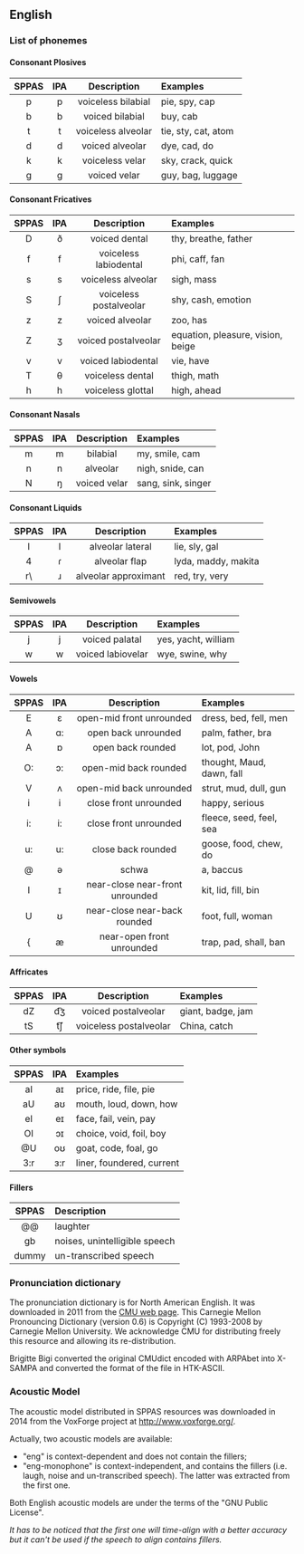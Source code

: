 ## English

### List of phonemes

#### Consonant Plosives

| SPPAS |  IPA  | Description           | Examples             |
|:-----:|:-----:|:---------------------:|:---------------------|
|   p   |   p   | voiceless bilabial    | pie, spy, cap        |
|   b   |   b   | voiced bilabial       | buy, cab             |
|   t   |   t   | voiceless alveolar    | tie, sty, cat, atom  |
|   d   |   d   | voiced alveolar       | dye, cad, do         |
|   k   |   k   | voiceless velar       | sky, crack, quick    |
|   g   |   g   | voiced velar          | guy, bag, luggage    |


#### Consonant Fricatives

| SPPAS |  IPA  | Description            | Examples             |
|:-----:|:-----:|:----------------------:|:---------------------|
|   D   |   ð   | voiced dental          | thy, breathe, father |
|   f   |   f   | voiceless labiodental  | phi, caff, fan       |
|   s   |   s   | voiceless alveolar     | sigh, mass           |
|   S   |   ʃ   | voiceless postalveolar | shy, cash, emotion   |
|   z   |   z   | voiced alveolar        | zoo, has             |
|   Z   |   ʒ   | voiced postalveolar    | equation, pleasure, vision, beige |
|   v   |   v   | voiced labiodental     | vie, have            |
|   T   |   θ   | voiceless dental       | thigh, math          |
|   h   |   h   | voiceless glottal      | high, ahead          |


#### Consonant Nasals

| SPPAS |  IPA  | Description            | Examples           |
|:-----:|:-----:|:----------------------:|:-------------------|
|   m   |   m   | bilabial               | my, smile, cam     |
|   n   |   n   | alveolar               | nigh, snide, can   |
|   N   |   ŋ   | voiced velar           | sang, sink, singer |


#### Consonant Liquids

| SPPAS |  IPA  | Description            | Examples            |
|:-----:|:-----:|:----------------------:|:--------------------|
|   l   |   l   | alveolar lateral       | lie, sly, gal       |
|   4   |   ɾ   | alveolar flap          | lyda, maddy, makita |
|   r\\ |   ɹ   | alveolar approximant   | red, try, very      |


#### Semivowels

| SPPAS |  IPA  | Description            | Examples             |
|:-----:|:-----:|:----------------------:|:---------------------|
|   j   |   j   | voiced palatal         | yes, yacht, william  |
|   w   |   w   | voiced labiovelar      | wye, swine, why      | 


#### Vowels

| SPPAS |  IPA  | Description               | Examples                  |
|:-----:|:-----:|:-------------------------:|:--------------------------|
|   E   |   ɛ   | open-mid front unrounded  | dress, bed, fell, men     |
|   A   |   ɑ:  | open back unrounded       | palm, father, bra         |
|   A   |   ɒ   | open back rounded         | lot, pod, John            |
|   O:  |   ɔ:  | open-mid back rounded     | thought, Maud, dawn, fall |
|   V   |   ʌ   | open-mid back unrounded   | strut, mud, dull, gun     |
|   i   |   i   | close front unrounded     | happy, serious            |
|   i:  |   i:  | close front unrounded     | fleece, seed, feel, sea   |
|   u:  |   u:  | close back rounded        | goose, food, chew, do     |
|   @   |   ə   | schwa                     | a, baccus                 |
|   I   |   ɪ   | near-close near-front unrounded | kit, lid, fill, bin   |
|   U   |   ʊ   | near-close near-back rounded    | foot, full, woman     |
|   {   |   æ   | near-open front unrounded       | trap, pad, shall, ban |


#### Affricates

| SPPAS |  IPA  | Description               | Examples          |
|:-----:|:-----:|:-------------------------:|:------------------|
|  dZ   |  d͡ʒ   | voiced postalveolar       | giant, badge, jam | 
|  tS   |  t͡ʃ   | voiceless postalveolar    | China, catch      |


#### Other symbols

| SPPAS |  IPA  | Examples                  |
|:-----:|:-----:|:--------------------------|
|  aI   |  aɪ   | price, ride, file, pie    |
|  aU   |  aʊ   | mouth, loud, down, how    |
|  eI   |  eɪ   | face, fail, vein, pay     |
|  OI   |  ɔɪ   | choice, void, foil, boy   |
|  @U   |  oʊ   | goat, code, foal, go      |
| 3:r   |  ɜ:r  | liner, foundered, current |


#### Fillers

| SPPAS | Description                     | 
|:-----:|:--------------------------------|
| @@    |  laughter                       |
| gb    |  noises,  unintelligible speech |
| dummy |  un-transcribed speech          |


### Pronunciation dictionary

The pronunciation dictionary is for North American English. 
It was downloaded in 2011 from the 
[CMU web page](http://www.speech.cs.cmu.edu/cgi-bin/cmudict). 
This Carnegie Mellon Pronouncing Dictionary (version 0.6) is 
Copyright (C) 1993-2008 by Carnegie Mellon University. 
We acknowledge CMU for distributing freely this resource and 
allowing its re-distribution.

Brigitte Bigi converted the original CMUdict encoded with 
ARPAbet into X-SAMPA and converted the format of the file in 
HTK-ASCII.


### Acoustic Model

The acoustic model distributed in SPPAS resources was downloaded in 2014
from the VoxForge project at <http://www.voxforge.org/>. 

Actually, two acoustic models are available:

* "eng" is context-dependent and does not contain the fillers;
* "eng-monophone" is context-independent, and contains the fillers 
(i.e. laugh, noise and un-transcribed speech). 
The latter was extracted from the first one.

Both English acoustic models are under the terms of the "GNU Public License".

*It has to be noticed that the first one will time-align with a better
accuracy but it can't be used if the speech to align contains fillers.*

